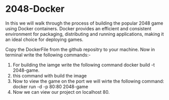 # 2048-Docker
In this  we will walk through the process of building the popular 2048 game using Docker containers. Docker provides an efficient and consistent environment for packaging, distributing and running applications, making it an ideal choice for deploying games.


Copy the DockerFile from the github repositry to your machine.
Now in terminal write the following commands:-
 1. For building the iamge write the following command
         docker build -t 2048-game.
2. this command with build the image
3. Now to view the game on the port we will wirte the following command:
       docker run -d -p 80:80 2048-game
4. Now we can view our project on localhost 80.

   
